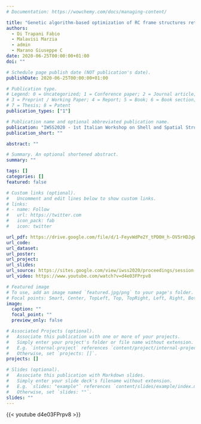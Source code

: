 ```yaml
---
# Documentation: https://wowchemy.com/docs/managing-content/

title: "Genetic algorithm-based optimization of RC frame structures retrofitting with steel jacketing"
authors:
  - Di Trapani Fabio
  - Malavisi Marzia
  - admin
  - Marano Giuseppe C
date: 2020-06-25T00:00:00+01:00
doi: ""

# Schedule page publish date (NOT publication's date).
publishDate: 2020-06-25T00:00:00+01:00

# Publication type.
# Legend: 0 = Uncategorized; 1 = Conference paper; 2 = Journal article;
# 3 = Preprint / Working Paper; 4 = Report; 5 = Book; 6 = Book section;
# 7 = Thesis; 8 = Patent
publication_types: ["1"]

# Publication name and optional abbreviated publication name.
publication: "IWSS2020 - 1st Italian Workshop on Shell and Spatial Structures, 25th-26th June 2020"
publication_short: ""

abstract: ""

# Summary. An optional shortened abstract.
summary: ""

tags: []
categories: []
featured: false

# Custom links (optional).
#   Uncomment and edit lines below to show custom links.
# links:
# - name: Follow
#   url: https://twitter.com
#   icon_pack: fab
#   icon: twitter

url_pdf: https://drive.google.com/file/d/1-FeyvWdPe2Y_tPD0H_h-OV5rHDJgWSaI/view
url_code:
url_dataset:
url_poster:
url_project:
url_slides:
url_source: https://sites.google.com/view/iwss2020/proceedings/session-a1-2?authuser=0
url_video: https://www.youtube.com/watch?v=d4e03FPrpv8

# Featured image
# To use, add an image named `featured.jpg/png` to your page's folder. 
# Focal points: Smart, Center, TopLeft, Top, TopRight, Left, Right, BottomLeft, Bottom, BottomRight.
image:
  caption: ""
  focal_point: ""
  preview_only: false

# Associated Projects (optional).
#   Associate this publication with one or more of your projects.
#   Simply enter your project's folder or file name without extension.
#   E.g. `internal-project` references `content/project/internal-project/index.md`.
#   Otherwise, set `projects: []`.
projects: []

# Slides (optional).
#   Associate this publication with Markdown slides.
#   Simply enter your slide deck's filename without extension.
#   E.g. `slides: "example"` references `content/slides/example/index.md`.
#   Otherwise, set `slides: ""`.
slides: ""
---
```

 {{< youtube d4e03FPrpv8 >}}
